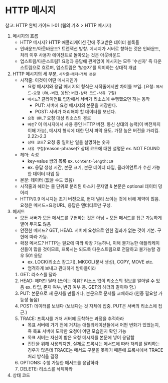 # HTTP 메시지
참고: HTTP 완벽 가이드 I-01 (웹의 기초 > HTTP 메시지)


1. 메시지의 흐름
    - HTTP 메시지? HTTP 애플리케이션 간에 주고받은 데이터 블록들
    - 인바운드/아웃바운드? 트랜잭션 방향. 메시지가 서버로 향하는 것은 인바운드, 처리 이후 사용자 에이전트로 돌아오는 것은 아웃바운드
    - 업스트림/다운스트림? 요청과 응답에 관계없이 메시지는 모두 '수신자' 즉 다운스트림으로 흐르며, 업스트림은 '발송자'를 의미하는 상대적 개념
2. HTTP 메시지의 세 부분, `시작줄`-`헤더`-`개체 본문`
    - 시작줄: 이것이 어떤 메시지인가
        * 요청 메시지와 응답 메시지의 형식은 시작줄에서만 차이를 보임. (요청: `메서드-요청 URL-버전`, 응답: `버전-상태 코드-사유 구절`)
        * `메서드`? 클라이언트 입장에서 서버가 리소스에 수행했으면 하는 동작
            + PUT: 서버에 요청 메시지의 본문을 저장한다.
            + POST: 서버가 처리해야 할 데이터를 보낸다. 
        * `요청 URL`? 요청 대상 리소스의 경로
        * `버전`? 이 메시지에서 사용 중인 HTTP 버전. 통신 상대의 능력(이 버전까지 이해 가능), 메시지 형식에 대한 단서 파악 용도. 가장 높은 버전을 가리킴. 2.22>2.3
        * `상태 코드`? 요청 중 일어난 일을 설명하는 숫자
        * `사유 구절`(reason-phrase)? 상태 코드에 대한 설명문 ex. NOT FOUND 
    - 헤더: 속성
        * key-value 쌍의 목록 ex. `Content-length:19`
        * ex. 응답 생성 시간, 본문 크기, 본문 데이터 타입, 클라이언트가 수신 가능한 데이터 타입 등
    - 본문: 데이터 (없을 수도 있음)
    - 시작줄과 헤더는 줄 단위로 분리된 아스키 문자열 & 본문은 optional 데이터 덩어리
    - HTTP/0.9 메시지는 초기 버전으로, 현재 널리 쓰이는 것에 비해 제약이 많음. 요청은 메서드+요청URL, 응답은 엔터티로만 구성.
3. 메서드
    - 모든 서버가 모든 메서드를 구현하는 것은 아님 + 모든 메서드를 접근 가능하게 열어 두지도 않음
    - 안전한 메서드? GET, HEAD. 서버에 요청으로 인한 결과가 없는 것이 기본. 구현에 따라 가능.
    - 확장 메서드? HTTP는 필요에 따라 확장 가능하나, 이해 불가능한 애플리케이션들이 많을 것이므로, 프록시는 되도록 다운스트림으로 전달하고 불가능할 경우 501 응답
        * ex. LOCK(리소스 잠그기), MKCOL(문서 생성), COPY, MOVE etc.
        * 엄격하게 보내고 관대하게 받아들이라
    1. GET: 리소스를 달라
    2. HEAD: 헤더만 달라 (쓰이는 이유? 리소스 없이 리소스의 정보를 알아낼 수 있음 ex. 타입, 존재 여부, 변경 여부 등. GET의 헤더와 같아야 함.)
    3. PUT: 본문으로 새 문서를 만들거나, 본문으로 문서를 교체하라 (인증 필요할 가능성 높음)
    4. POST: 데이터를 보낸다 (보낸다는 것 자체에 집중. PUT은 서버의 리소스에 접근.)
    5. TRACE: 프록시를 거쳐 서버에 도착하는 과정을 추적하라
          * 목표 서버에 가기 전에 거치는 애플리케이션들에서 어떤 변화가 있었는지, 즉 목표 서버에 도착한 요청이 어떤 모습인지 확인 가능
          * 목표 서버는 자신이 받은 요청 메시지를 본문에 넣어 응답함
          * 진단을 위해 사용되지만, 실제로 프록시는 메서드에 따라 처리를 달리하는 경우가 많은데 TRACE는 메서드 구분을 못하기 때문에 프록시에서 TRACE 처리 방식을 결정
    6. OPTIONS: 수행 가능한 메서드를 응답하라
    7. DELETE: 리소스를 삭제하라 
4. 상태 코드